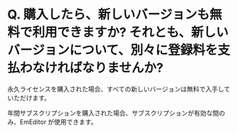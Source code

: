 # Q. 購入したら、新しいバージョンも無料で利用できますか? それとも、新しいバージョンについて、別々に登録料を支払わなければなりませんか?

永久ライセンスを購入された場合、すべての新しいバージョンは無料で入手していただけます。

年間サブスクリプションを購入された場合、サブスクリプションが有効な間のみ、EmEditor が使用できます。